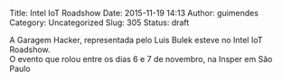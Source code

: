Title: Intel IoT Roadshow
Date: 2015-11-19 14:13
Author: guimendes
Category: Uncategorized
Slug: 305
Status: draft

A Garagem Hacker, representada pelo Luis Bulek esteve no Intel IoT
Roadshow.  
O evento que rolou entre os dias 6 e 7 de novembro, na Insper em São
Paulo
